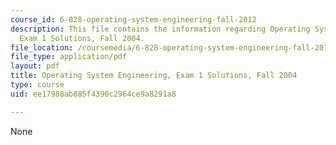 ```yaml
---
course_id: 6-828-operating-system-engineering-fall-2012
description: This file contains the information regarding Operating System Engineering,
  Exam 1 Solutions, Fall 2004.
file_location: /coursemedia/6-828-operating-system-engineering-fall-2012/ee17988ab885f4390c2964ce9a8291a8_MIT6_828F12_q04_1_sol.pdf
file_type: application/pdf
layout: pdf
title: Operating System Engineering, Exam 1 Solutions, Fall 2004
type: course
uid: ee17988ab885f4390c2964ce9a8291a8

---
```

None